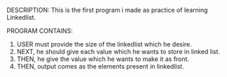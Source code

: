 DESCRIPTION:
This is the first program i made as practice of learning Linkedlist.

PROGRAM CONTAINS:
 1. USER must provide the size of the linkedlist which he desire.
 2. NEXT, he should give each value which he wants to store in linked list.
 3. THEN, he give the value which he wants to make it as front.
 4. THEN, output comes as the elements present in linkedlist.
